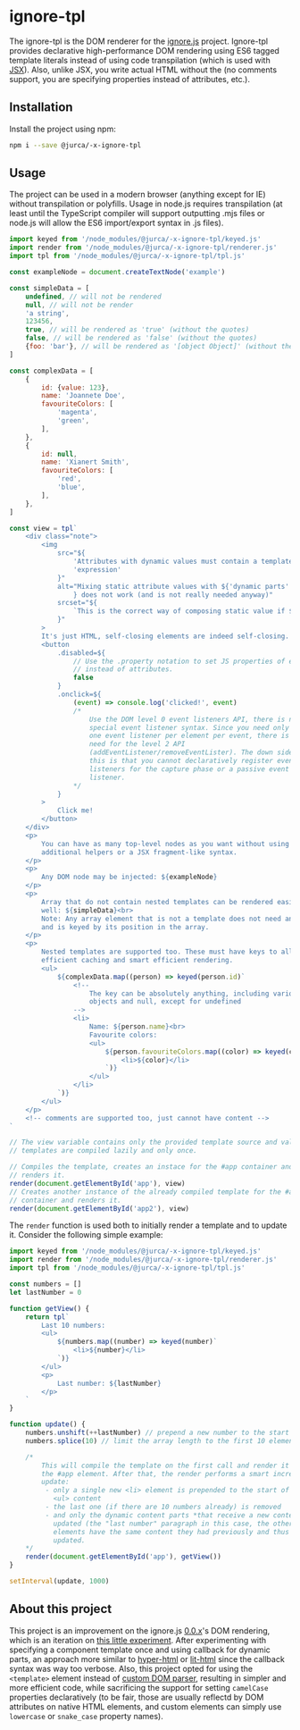 # ignore-tpl

The ignore-tpl is the DOM renderer for the
[ignore.js](https://github.com/jurca/ignore.js/) project. Ignore-tpl provides
declarative high-performance DOM rendering using ES6 tagged template literals
instead of using code transpilation (which is used with
[JSX](https://reactjs.org/docs/introducing-jsx.html)). Also, unlike JSX, you
write actual HTML without the (no comments support, you are specifying
properties instead of attributes, etc.).

## Installation

Install the project using npm:

```bash
npm i --save @jurca/-x-ignore-tpl
```

## Usage

The project can be used in a modern browser (anything except for IE) without
transpilation or polyfills. Usage in node.js requires transpilation (at least
until the TypeScript compiler will support outputting .mjs files or node.js
will allow the ES6 import/export syntax in .js files).

```javascript
import keyed from '/node_modules/@jurca/-x-ignore-tpl/keyed.js'
import render from '/node_modules/@jurca/-x-ignore-tpl/renderer.js'
import tpl from '/node_modules/@jurca/-x-ignore-tpl/tpl.js'

const exampleNode = document.createTextNode('example')

const simpleData = [
    undefined, // will not be rendered
    null, // will not be render
    'a string',
    123456,
    true, // will be rendered as 'true' (without the quotes)
    false, // will be rendered as 'false' (without the quotes)
    {foo: 'bar'}, // will be rendered as '[object Object]' (without the quotes)
]

const complexData = [
    {
        id: {value: 123},
        name: 'Joannete Doe',
        favouriteColors: [
            'magenta',
            'green',
        ],
    },
    {
        id: null,
        name: 'Xianert Smith',
        favouriteColors: [
            'red',
            'blue',
        ],
    },
]

const view = tpl`
    <div class="note">
        <img
            src="${
                'Attributes with dynamic values must contain a template litarl ' +
                'expression'
            }"
            alt="Mixing static attribute values with ${'dynamic parts'
                } does not work (and is not really needed anyway)"
            srcset="${
                `This is the correct way of composing static value if ${'dynamic ones'} in attributes`
            }"
        >
        It's just HTML, self-closing elements are indeed self-closing.
        <button
            .disabled=${
                // Use the .property notation to set JS properties of elements
                // instead of attributes.
                false
            }
            .onclick=${
                (event) => console.log('clicked!', event)
                /*
                    Use the DOM level 0 event listeners API, there is no
                    special event listener syntax. Since you need only up to
                    one event listener per element per event, there is little
                    need for the level 2 API
                    (addEventListener/removeEventLister). The down side of
                    this is that you cannot declaratively register event
                    listeners for the capture phase or a passive event
                    listener.
                */
            }
        >
            Click me!
        </button>
    </div>
    <p>
        You can have as many top-level nodes as you want without using any
        additional helpers or a JSX fragment-like syntax.
    </p>
    <p>
        Any DOM node may be injected: ${exampleNode}
    </p>
    <p>
        Array that do not contain nested templates can be rendered easily as
        well: ${simpleData}<br>
        Note: Any array element that is not a template does not need any key
        and is keyed by its position in the array.
    </p>
    <p>
        Nested templates are supported too. These must have keys to allow
        efficient caching and smart efficient rendering.
        <ul>
            ${complexData.map((person) => keyed(person.id)`
                <!--
                    The key can be absolutely anything, including various
                    objects and null, except for undefined
                -->
                <li>
                    Name: ${person.name}<br>
                    Favourite colors:
                    <ul>
                        ${person.favouriteColors.map((color) => keyed(color)`
                            <li>${color}</li>
                        `)}
                    </ul>
                </li>
            `)}
        </ul>
    </p>
    <!-- comments are supported too, just cannot have content -->
`

// The view variable contains only the provided template source and values,
// templates are compiled lazily and only once.

// Compiles the template, creates an instace for the #app container and
// renders it.
render(document.getElementById('app'), view)
// Creates another instance of the already compiled template for the #app2
// container and renders it.
render(document.getElementById('app2'), view)
```

The `render` function is used both to initially render a template and to
update it. Consider the following simple example:

```javascript
import keyed from '/node_modules/@jurca/-x-ignore-tpl/keyed.js'
import render from '/node_modules/@jurca/-x-ignore-tpl/renderer.js'
import tpl from '/node_modules/@jurca/-x-ignore-tpl/tpl.js'

const numbers = []
let lastNumber = 0

function getView() {
    return tpl`
        Last 10 numbers:
        <ul>
            ${numbers.map((number) => keyed(number)`
                <li>${number}</li>
            `)}
        </ul>
        <p>
            Last number: ${lastNumber}
        </p>
    `
}

function update() {
    numbers.unshift(++lastNumber) // prepend a new number to the start
    numbers.splice(10) // limit the array length to the first 10 elements

    /*
        This will compile the template on the first call and render it into
        the #app element. After that, the render performs a smart incremental
        update:
         - only a single new <li> element is prepended to the start of the
           <ul> content
         - the last one (if there are 10 numbers already) is removed
         - and only the dynamic content parts *that receive a new content* are
           updated (the "last number" paragraph in this case, the other <li>
           elements have the same content they had previously and thus are not
           updated.
    */
    render(document.getElementById('app'), getView())
}

setInterval(update, 1000)

```

## About this project

This project is an improvement on the ignore.js [0.0.x](https://github.com/jurca/ignore.js/tree/0.0.x)'s DOM rendering,
which is an iteration on [this little experiment](https://github.com/jurca/reactive-component). After experimenting
with specifying a component template once and using callback for dynamic parts, an approach more similar to
[hyper-html](https://github.com/WebReflection/hyperHTML) or [lit-html](https://github.com/Polymer/lit-html) since the
callback syntax was way too verbose. Also, this project opted for using the `<template>` element instead of
[custom DOM parser](https://github.com/jurca/ignore.js/tree/0.0.x/template), resulting in simpler and more efficient
code, while sacrificing the support for setting `camelCase` properties declaratively (to be fair, those are usually
reflectd by DOM attributes on native HTML elements, and custom elements can simply use `lowercase` or `snake_case`
property names).
